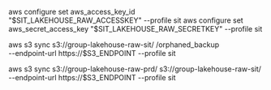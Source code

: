 aws configure set aws_access_key_id "$SIT_LAKEHOUSE_RAW_ACCESSKEY" --profile sit
aws configure set aws_secret_access_key "$SIT_LAKEHOUSE_RAW_SECRETKEY" --profile sit

aws s3 sync s3://group-lakehouse-raw-sit/ /orphaned_backup \
    --endpoint-url https://$S3_ENDPOINT --profile sit


aws s3 sync s3://group-lakehouse-raw-prd/ s3://group-lakehouse-raw-sit/ \
    --endpoint-url https://$S3_ENDPOINT --profile sit
